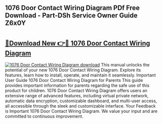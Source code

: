 ## 1076 Door Contact Wiring Diagram PDf Free Download - Part-DSh Service Owner Guide Z6x0Y

# <h2><a href="http://dfkl71.blite.top/?on=1076+Door+Contact+Wiring+Diagram">🔗Download New 👉🔴 1076 Door Contact Wiring Diagram</a></h2>

[![1076 Door Contact Wiring Diagram download](https://i.imgur.com/lujVjoI.png)](http://dfkl71.blite.top/?on=1076+Door+Contact+Wiring+Diagram)
This manual unlocks the potential of your new 1076 Door Contact Wiring Diagram. Explore its features, learn how to install, operate, and maintain it seamlessly. Important User Guide 1076 Door Contact Wiring Diagram for Parents This guide provides important information for parents regarding the safe use of this product for children. 1076 Door Contact Wiring Diagram offers users an extensive range of advanced features, including virtual private network, automatic data encryption, customizable dashboard, and multi-user access, all accessible through the sleek and customizable interface. Your Feedback is Important 1076 Door Contact Wiring Diagram. We value your input and are committed to continuous improvement.
